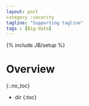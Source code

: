 ```yaml
---
layout: post
category :secority
tagline: "Supporting tagline"
tags : [Big-data]
---
```

{% include JB/setup %}

# Overview
{:.no_toc}

* dir
{:toc}

##
